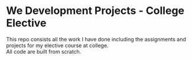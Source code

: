 # We Development Projects - College Elective
  This repo consists all the work I have done including the assignments and projects for my elective course at college.<br />
  All code are built from scratch.
